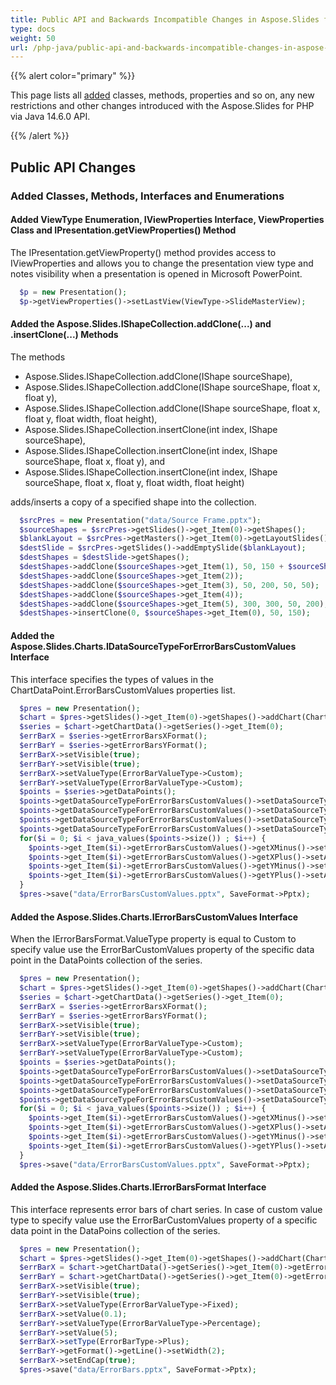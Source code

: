 ```yaml
---
title: Public API and Backwards Incompatible Changes in Aspose.Slides for PHP via Java 14.6.0
type: docs
weight: 50
url: /php-java/public-api-and-backwards-incompatible-changes-in-aspose-slides-for-java-14-6-0/
---
```


{{% alert color="primary" %}} 

This page lists all [added](/slides/php-java/public-api-and-backwards-incompatible-changes-in-aspose-slides-for-java-14-6-0/) classes, methods, properties and so on, any new restrictions and other changes introduced with the Aspose.Slides for PHP via Java 14.6.0 API.

{{% /alert %}} 
## **Public API Changes**
### **Added Classes, Methods, Interfaces and Enumerations**
#### **Added ViewType Enumeration, IViewProperties Interface, ViewProperties Class and IPresentation.getViewProperties() Method**
The IPresentation.getViewProperty() method provides access to IViewProperties and allows you to change the presentation view type and notes visibility when a presentation is opened in Microsoft PowerPoint.

```php
  $p = new Presentation();
  $p->getViewProperties()->setLastView(ViewType->SlideMasterView);

```
#### **Added the Aspose.Slides.IShapeCollection.addClone(...) and .insertClone(...) Methods**
The methods

- Aspose.Slides.IShapeCollection.addClone(IShape sourceShape),
- Aspose.Slides.IShapeCollection.addClone(IShape sourceShape, float x, float y),
- Aspose.Slides.IShapeCollection.addClone(IShape sourceShape, float x, float y, float width, float height),
- Aspose.Slides.IShapeCollection.insertClone(int index, IShape sourceShape),
- Aspose.Slides.IShapeCollection.insertClone(int index, IShape sourceShape, float x, float y), and
- Aspose.Slides.IShapeCollection.insertClone(int index, IShape sourceShape, float x, float y, float width, float height)

adds/inserts a copy of a specified shape into the collection. 

```php
  $srcPres = new Presentation("data/Source Frame.pptx");
  $sourceShapes = $srcPres->getSlides()->get_Item(0)->getShapes();
  $blankLayout = $srcPres->getMasters()->get_Item(0)->getLayoutSlides()->getByType(SlideLayoutType->Blank);
  $destSlide = $srcPres->getSlides()->addEmptySlide($blankLayout);
  $destShapes = $destSlide->getShapes();
  $destShapes->addClone($sourceShapes->get_Item(1), 50, 150 + $sourceShapes->get_Item(0)->getHeight());
  $destShapes->addClone($sourceShapes->get_Item(2));
  $destShapes->addClone($sourceShapes->get_Item(3), 50, 200, 50, 50);
  $destShapes->addClone($sourceShapes->get_Item(4));
  $destShapes->addClone($sourceShapes->get_Item(5), 300, 300, 50, 200);
  $destShapes->insertClone(0, $sourceShapes->get_Item(0), 50, 150);

```
#### **Added the Aspose.Slides.Charts.IDataSourceTypeForErrorBarsCustomValues Interface**
This interface specifies the types of values in the ChartDataPoint.ErrorBarsCustomValues properties list.

```php
  $pres = new Presentation();
  $chart = $pres->getSlides()->get_Item(0)->getShapes()->addChart(ChartType->Bubble, 50, 50, 400, 300, true);
  $series = $chart->getChartData()->getSeries()->get_Item(0);
  $errBarX = $series->getErrorBarsXFormat();
  $errBarY = $series->getErrorBarsYFormat();
  $errBarX->setVisible(true);
  $errBarY->setVisible(true);
  $errBarX->setValueType(ErrorBarValueType->Custom);
  $errBarY->setValueType(ErrorBarValueType->Custom);
  $points = $series->getDataPoints();
  $points->getDataSourceTypeForErrorBarsCustomValues()->setDataSourceTypeForXPlusValues(DataSourceType->DoubleLiterals);
  $points->getDataSourceTypeForErrorBarsCustomValues()->setDataSourceTypeForXMinusValues(DataSourceType->DoubleLiterals);
  $points->getDataSourceTypeForErrorBarsCustomValues()->setDataSourceTypeForYPlusValues(DataSourceType->DoubleLiterals);
  $points->getDataSourceTypeForErrorBarsCustomValues()->setDataSourceTypeForYMinusValues(DataSourceType->DoubleLiterals);
  for($i = 0; $i < java_values($points->size()) ; $i++) {
    $points->get_Item($i)->getErrorBarsCustomValues()->getXMinus()->setAsLiteralDouble($i + 1);
    $points->get_Item($i)->getErrorBarsCustomValues()->getXPlus()->setAsLiteralDouble($i + 1);
    $points->get_Item($i)->getErrorBarsCustomValues()->getYMinus()->setAsLiteralDouble($i + 1);
    $points->get_Item($i)->getErrorBarsCustomValues()->getYPlus()->setAsLiteralDouble($i + 1);
  }
  $pres->save("data/ErrorBarsCustomValues.pptx", SaveFormat->Pptx);

```
#### **Added the Aspose.Slides.Charts.IErrorBarsCustomValues Interface**
When the IErrorBarsFormat.ValueType property is equal to Custom to specify value use the ErrorBarCustomValues property of the specific data point in the DataPoints collection of the series.

```php
  $pres = new Presentation();
  $chart = $pres->getSlides()->get_Item(0)->getShapes()->addChart(ChartType->Bubble, 50, 50, 400, 300, true);
  $series = $chart->getChartData()->getSeries()->get_Item(0);
  $errBarX = $series->getErrorBarsXFormat();
  $errBarY = $series->getErrorBarsYFormat();
  $errBarX->setVisible(true);
  $errBarY->setVisible(true);
  $errBarX->setValueType(ErrorBarValueType->Custom);
  $errBarY->setValueType(ErrorBarValueType->Custom);
  $points = $series->getDataPoints();
  $points->getDataSourceTypeForErrorBarsCustomValues()->setDataSourceTypeForXPlusValues(DataSourceType->DoubleLiterals);
  $points->getDataSourceTypeForErrorBarsCustomValues()->setDataSourceTypeForXMinusValues(DataSourceType->DoubleLiterals);
  $points->getDataSourceTypeForErrorBarsCustomValues()->setDataSourceTypeForYPlusValues(DataSourceType->DoubleLiterals);
  $points->getDataSourceTypeForErrorBarsCustomValues()->setDataSourceTypeForYMinusValues(DataSourceType->DoubleLiterals);
  for($i = 0; $i < java_values($points->size()) ; $i++) {
    $points->get_Item($i)->getErrorBarsCustomValues()->getXMinus()->setAsLiteralDouble($i + 1);
    $points->get_Item($i)->getErrorBarsCustomValues()->getXPlus()->setAsLiteralDouble($i + 1);
    $points->get_Item($i)->getErrorBarsCustomValues()->getYMinus()->setAsLiteralDouble($i + 1);
    $points->get_Item($i)->getErrorBarsCustomValues()->getYPlus()->setAsLiteralDouble($i + 1);
  }
  $pres->save("data/ErrorBarsCustomValues.pptx", SaveFormat->Pptx);

```
#### **Added the Aspose.Slides.Charts.IErrorBarsFormat Interface**
This interface represents error bars of chart series.
In case of custom value type to specify value use the ErrorBarCustomValues property of a specific data point in the DataPoins collection of the series.

```php
  $pres = new Presentation();
  $chart = $pres->getSlides()->get_Item(0)->getShapes()->addChart(ChartType->Bubble, 50, 50, 400, 300, true);
  $errBarX = $chart->getChartData()->getSeries()->get_Item(0)->getErrorBarsXFormat();
  $errBarY = $chart->getChartData()->getSeries()->get_Item(0)->getErrorBarsYFormat();
  $errBarX->setVisible(true);
  $errBarY->setVisible(true);
  $errBarX->setValueType(ErrorBarValueType->Fixed);
  $errBarX->setValue(0.1);
  $errBarY->setValueType(ErrorBarValueType->Percentage);
  $errBarY->setValue(5);
  $errBarX->setType(ErrorBarType->Plus);
  $errBarY->getFormat()->getLine()->setWidth(2);
  $errBarX->setEndCap(true);
  $pres->save("data/ErrorBars.pptx", SaveFormat->Pptx);

```
